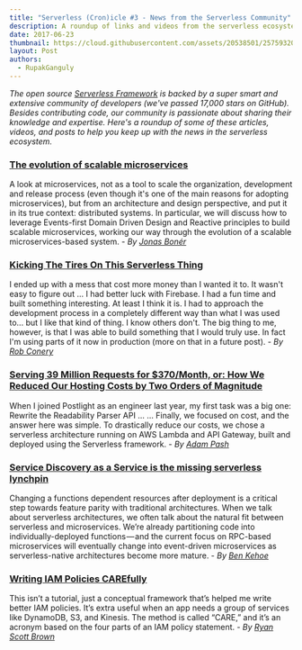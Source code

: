 ```yaml
---
title: "Serverless (Cron)icle #3 - News from the Serverless Community"
description: A roundup of links and videos from the serverless ecosystem that caught our attention this week.
date: 2017-06-23
thumbnail: https://cloud.githubusercontent.com/assets/20538501/25759320/8bb86c20-3197-11e7-8d3d-5479c197c049.png
layout: Post
authors:
  - RupakGanguly
---
```


*The open source [Serverless Framework](https://github.com/serverless/serverless) is backed by a super smart and extensive community of developers (we've passed 17,000 stars on GitHub). Besides contributing code, our community is passionate about sharing their knowledge and expertise. Here's a roundup of some of these articles, videos, and posts to help you keep up with the news in the serverless ecosystem.*

### [The evolution of scalable microservices](https://www.oreilly.com/ideas/the-evolution-of-scalable-microservices)
A look at microservices, not as a tool to scale the organization, development and release process (even though it's one of the main reasons for adopting microservices), but from an architecture and design perspective, and put it in its true context: distributed systems. In particular, we will discuss how to leverage Events-first Domain Driven Design and Reactive principles to build scalable microservices, working our way through the evolution of a scalable microservices-based system. - *By [Jonas Bonér](https://www.oreilly.com/people/e0b57-jonas-boner)*

### [Kicking The Tires On This Serverless Thing](http://rob.conery.io/2017/06/05/serverless-is-a-thing/)
I ended up with a mess that cost more money than I wanted it to. It wasn't easy to figure out ...
I had better luck with Firebase. I had a fun time and built something interesting. At least I think it is. I had to approach the development process in a completely different way than what I was used to... but I like that kind of thing. I know others don't. The big thing to me, however, is that I was able to build something that I would truly use. In fact I'm using parts of it now in production (more on that in a future post). - *By [Rob Conery](http://rob.conery.io/about/)*

### [Serving 39 Million Requests for $370/Month, or: How We Reduced Our Hosting Costs by Two Orders of Magnitude](https://trackchanges.postlight.com/serving-39-million-requests-for-370-month-or-how-we-reduced-our-hosting-costs-by-two-orders-of-edc30a9a88cd)
When I joined Postlight as an engineer last year, my first task was a big one: Rewrite the Readability Parser API ...
... Finally, we focused on cost, and the answer here was simple. To drastically reduce our costs, we chose a serverless architecture running on AWS Lambda and API Gateway, built and deployed using the Serverless framework. - *By [Adam Pash](https://trackchanges.postlight.com/@adampash)*

### [Service Discovery as a Service is the missing serverless lynchpin](https://read.acloud.guru/service-discovery-as-a-service-the-missing-serverless-lynchpin-541d001466f4)
Changing a functions dependent resources after deployment is a critical step towards feature parity with traditional architectures.
When we talk about serverless architectures, we often talk about the natural fit between serverless and microservices. We’re already partitioning code into individually-deployed functions — and the current focus on RPC-based microservices will eventually change into event-driven microservices as serverless-native architectures become more mature. - *By [Ben Kehoe](https://read.acloud.guru/@ben11kehoe)*

### [Writing IAM Policies CAREfully](https://serverlesscode.com/post/iam-policies-like-you-care/)
This isn’t a tutorial, just a conceptual framework that’s helped me write better IAM policies. It’s extra useful when an app needs a group of services like DynamoDB, S3, and Kinesis. The method is called “CARE,” and it’s an acronym based on the four parts of an IAM policy statement. - *By [Ryan Scott Brown](https://twitter.com/ryan_sb)*
